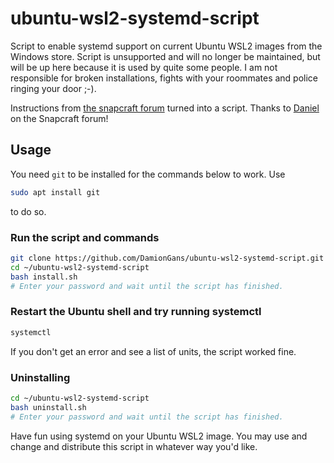 # ubuntu-wsl2-systemd-script
Script to enable systemd support on current Ubuntu WSL2 images from the Windows store. 
Script is unsupported and will no longer be maintained, but will be up here because it is used by quite some people.
I am not responsible for broken installations, fights with your roommates and police ringing your door ;-).

Instructions from [the snapcraft forum](https://forum.snapcraft.io/t/running-snaps-on-wsl2-insiders-only-for-now/13033) turned into a script. Thanks to [Daniel](https://forum.snapcraft.io/u/daniel) on the Snapcraft forum! 

## Usage
You need ```git``` to be installed for the commands below to work. Use
```sh
sudo apt install git
```
to do so.

### Run the script and commands
```sh
git clone https://github.com/DamionGans/ubuntu-wsl2-systemd-script.git ~/ubuntu-wsl2-systemd-script
cd ~/ubuntu-wsl2-systemd-script
bash install.sh
# Enter your password and wait until the script has finished.
```

### Restart the Ubuntu shell and try running systemctl
```sh
systemctl
```
If you don't get an error and see a list of units, the script worked fine.

### Uninstalling
```sh
cd ~/ubuntu-wsl2-systemd-script
bash uninstall.sh
# Enter your password and wait until the script has finished.
```

Have fun using systemd on your Ubuntu WSL2 image. 
You may use and change and distribute this script in whatever way you'd like. 
